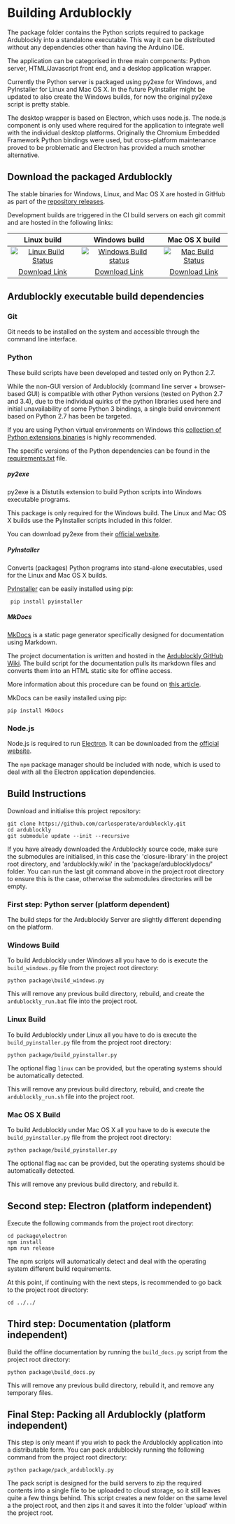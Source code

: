 # Building Ardublockly
The package folder contains the Python scripts required to package Ardublockly into a standalone executable. This way it can be distributed without any dependencies other than having the Arduino IDE.

The application can be categorised in three main components: Python server, HTML/Javascript front end, and a desktop application wrapper.

Currently the Python server is packaged using py2exe for Windows, and PyInstaller for Linux and Mac OS X. In the future PyInstaller might be updated to also create the Windows builds, for now the original py2exe script is pretty stable.

The desktop wrapper is based on Electron, which uses node.js. The node.js component is only used where required for the application to integrate well with the individual desktop platforms. Originally the Chromium Embedded Framework Python bindings were used, but cross-platform maintenance proved to be problematic and Electron has provided a much smother alternative.


## Download the packaged Ardublockly
The stable binaries for Windows, Linux, and Mac OS X are hosted in GitHub as part of the [repository releases][1].

Development builds are triggered in the CI build servers on each git commit and are hosted in the following links:

| Linux build         | Windows build       | Mac OS X build       |
|:-------------------:|:-------------------:|:--------------------:|
| [![Linux Build Status](https://circleci.com/gh/carlosperate/ardublockly/tree/master.svg?style=svg)](https://circleci.com/gh/carlosperate/ardublockly/tree/master) | [![Windows Build status](https://ci.appveyor.com/api/projects/status/t877g920hdiifc2i?svg=true)](https://ci.appveyor.com/project/carlosperate/ardublockly) | [![Mac Build Status](https://travis-ci.org/carlosperate/ardublockly.svg?branch=master)](https://travis-ci.org/carlosperate/ardublockly) |
| [Download Link][11] | [Download Link][12] | [Download Link][13]  |


## Ardublockly executable build dependencies

### Git
Git needs to be installed on the system and accessible through the command line interface.


### Python
These build scripts have been developed and tested only on Python 2.7.

While the non-GUI version of Ardublockly (command line server + browser-based GUI) is compatible with other Python versions (tested on Python 2.7 and 3.4), due to the individual quirks of the python libraries used here and initial unavailability of some Python 3 bindings, a single build environment based on Python 2.7 has been be targeted.

If you are using Python virtual environments on Windows this [collection of Python extensions binaries][2] is highly recommended.

The specific versions of the Python dependencies can be found in the [requirements.txt][3] file.

##### py2exe
py2exe is a Distutils extension to build Python scripts into Windows executable programs.

This package is only required for the Windows build. The Linux and Mac OS X builds use the PyInstaller scripts included in this folder.

You can download py2exe from their [official website][4].

##### PyInstaller
Converts (packages) Python programs into stand-alone executables, used for the Linux and Mac OS X builds.

[PyInstaller][5] can be easily installed using pip:

```
 pip install pyinstaller
```

##### MkDocs
[MkDocs][6] is a static page generator specifically designed for documentation using Markdown.

The project documentation is written and hosted in the [Ardublockly GitHub Wiki][7]. The build script for the documentation pulls its markdown files and converts them into an HTML static site for offline access.

More information about this procedure can be found on [this article][8].

MkDocs can be easily installed using pip:

```
pip install MkDocs
```

### Node.js
Node.js is required to run [Electron][9]. It can be downloaded from the [official website][10].

The `npm` package manager should be included with node, which is used to deal with all the Electron application dependencies.


## Build Instructions
Download and initialise this project repository:

```
git clone https://github.com/carlosperate/ardublockly.git
cd ardublockly
git submodule update --init --recursive
```

If you have already downloaded the Ardublockly source code, make sure the submodules are initialised, in this case the 'closure-library' in the project root directory, and 'ardublockly.wiki' in the 'package/ardublocklydocs/' folder. You can run the last git command above in the project root directory to ensure this is the case, otherwise the submodules directories will be empty.

### First step: Python server (platform dependent)

The build steps for the Ardublockly Server are slightly different depending on the platform.

### Windows Build
To build Ardublockly under Windows all you have to do is execute the `build_windows.py` file from the project root directory:

```
python package\build_windows.py
```

This will remove any previous build directory, rebuild, and create the `ardublockly_run.bat` file into the project root.

### Linux Build
To build Ardublockly under Linux all you have to do is execute the `build_pyinstaller.py` file from the project root directory:

```
python package/build_pyinstaller.py
```

The optional flag `linux` can be provided, but the operating systems should be automatically detected.

This will remove any previous build directory, rebuild, and create the `ardublockly_run.sh` file into the project root.

### Mac OS X Build
To build Ardublockly under Mac OS X all you have to do is execute the `build_pyinstaller.py` file from the project root directory:

```
python package/build_pyinstaller.py
```

The optional flag `mac` can be provided, but the operating systems should be automatically detected.

This will remove any previous build directory, and rebuild it.


## Second step: Electron (platform independent)
Execute the following commands from the project root directory:

```
cd package\electron
npm install
npm run release
```

The npm scripts will automatically detect and deal with the operating system different build requirements.

At this point, if continuing with the next steps, is recommended to go back to the project root directory:

```
cd ../../
```

## Third step: Documentation (platform independent)

Build the offline documentation by running the `build_docs.py` script from the project root directory:

```
python package\build_docs.py
```

This will remove any previous build directory, rebuild it, and remove any temporary files.

## Final Step: Packing all Ardublockly (platform independent)
This step is only meant if you wish to pack the Ardublockly application into a distributable form. You can pack ardublockly running the following command from the project root directory:

```
python package/pack_ardublockly.py
```

The pack script is designed for the build servers to zip the required contents into a single file to be uploaded to cloud storage, so it still leaves quite a few things behind. This script creates a new folder on the same level a the project root, and then zips it and saves it into the folder 'upload' within the project root.


[1]: https://github.com/carlosperate/ardublockly/releases/
[2]: http://www.lfd.uci.edu/~gohlke/pythonlibs/
[3]: https://github.com/carlosperate/ardublockly/blob/master/package/requirements.txt
[4]: http://www.py2exe.org/
[5]: http://www.pyinstaller.org/
[6]: http://www.mkdocs.org/
[7]: https://github.com/carlosperate/ardublockly/wiki
[8]: http://www.embeddedlog.com/static-docs-from-github-wiki.html
[9]: http://electron.atom.io/
[10]: https://nodejs.org
[11]: http://ardublockly-builds.s3-website-us-west-2.amazonaws.com/index.html?prefix=linux/
[12]: http://ardublockly-builds.s3-website-us-west-2.amazonaws.com/index.html?prefix=windows/
[13]: http://ardublockly-builds.s3-website-us-west-2.amazonaws.com/index.html?prefix=mac/
